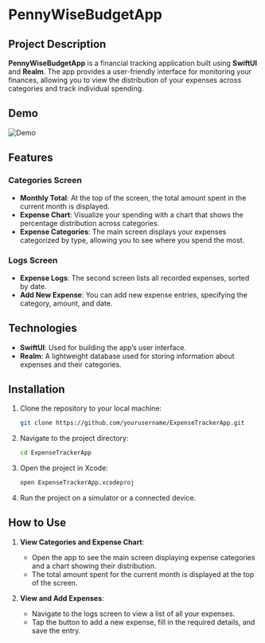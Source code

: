 # PennyWiseBudgetApp

## Project Description

**PennyWiseBudgetApp** is a financial tracking application built using **SwiftUI** and **Realm**. The app provides a user-friendly interface for monitoring your finances, allowing you to view the distribution of your expenses across categories and track individual spending.

## Demo

![Demo](ExpenseDemo.gif)

## Features

### Categories Screen
- **Monthly Total**: At the top of the screen, the total amount spent in the current month is displayed.
- **Expense Chart**: Visualize your spending with a chart that shows the percentage distribution across categories.
- **Expense Categories**: The main screen displays your expenses categorized by type, allowing you to see where you spend the most.

### Logs Screen
- **Expense Logs**: The second screen lists all recorded expenses, sorted by date.
- **Add New Expense**: You can add new expense entries, specifying the category, amount, and date.

## Technologies

- **SwiftUI**: Used for building the app’s user interface.
- **Realm**: A lightweight database used for storing information about expenses and their categories.

## Installation

1. Clone the repository to your local machine:

   ```bash
   git clone https://github.com/yourusername/ExpenseTrackerApp.git
   ```

2. Navigate to the project directory:

   ```bash
   cd ExpenseTrackerApp
   ```

3. Open the project in Xcode:

   ```bash
   open ExpenseTrackerApp.xcodeproj
   ```
   
4. Run the project on a simulator or a connected device.

## How to Use

1. **View Categories and Expense Chart**:
   - Open the app to see the main screen displaying expense categories and a chart showing their distribution.
   - The total amount spent for the current month is displayed at the top of the screen.

2. **View and Add Expenses**:
   - Navigate to the logs screen to view a list of all your expenses.
   - Tap the button to add a new expense, fill in the required details, and save the entry.

